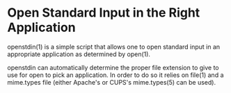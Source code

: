 Open Standard Input in the Right Application
============================================

openstdin(1) is a simple script that allows one to open standard input in an
appropriate application as determined by open(1).

openstdin can automatically determine the proper file extension to give to
use for open to pick an application. In order to do so it relies on file(1)
and a mime.types file (either Apache's or CUPS's mime.types(5) can be used).


